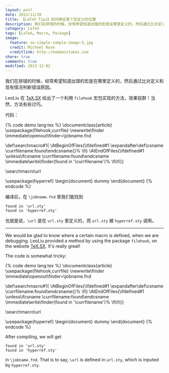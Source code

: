 ```yaml
---
layout: post
date: 2013/11/20
title: 【LaTeX Tips】如何确定某个宏定义的位置
description: 我们在排错的时候，经常希望知道出错的宏是在哪里定义的，然后通过比对定义和现有情况判断错误原因。这里给出确定位置的方法。
category: LaTeX
tags: [LaTeX, Macro, Package]
image:
  feature: so-simple-sample-image-5.jpg
  credit: Michael Rose
  creditlink: http://mademistakes.com
share: true
comments: true
modified: 2013-12-02
---
```


我们在排错的时候，经常希望知道出错的宏是在哪里定义的，然后通过比对定义和现有情况判断错误原因。

LeoLiu 在 [TeX.SX](http://tex.stackexchange.com/a/8523/38350) 给出了一个利用 `filehook` 宏包实现的方法，效果拔群！当然，方法有些讨巧。

<!--more-->

代码：

{% code demo lang:tex %}
\documentclass{article}
\usepackage{filehook,currfile}
\newwrite\finder
\immediate\openout\finder=\jobname.fnd

\def\searchmacro#1{
  \AtBeginOfFiles{\ifdefined#1
      \expandafter\def\csname \currfilename:found\endcsname{}%
    \fi}
  \AtEndOfFiles{\ifdefined#1
      \unless\ifcsname \currfilename:found\endcsname
        \immediate\write\finder{found in '\currfilename'}%
    \fi\fi}}

\searchmacro\url

\usepackage{hyperref}
\begin{document}
dummy
\end{document}
{% endcode %}

编译后，在 `\jobname.fnd` 里我们能找到

    found in 'url.sty'
    found in 'hyperref.sty'

也就是说，`\url` 是在 `url.sty` 里定义的，而 `url.sty` 被 `hyperref.sty` 调用。

----------

We would be glad to know where a certain macro is defined, when we are debugging. LeoLiu provided a method by using the package `filehook`, on the website [TeX.SX](http://tex.stackexchange.com/a/8523/38350). It's really great!

The code is somewhat tricky:

{% code demo lang:tex %}
\documentclass{article}
\usepackage{filehook,currfile}
\newwrite\finder
\immediate\openout\finder=\jobname.fnd

\def\searchmacro#1{
  \AtBeginOfFiles{\ifdefined#1
      \expandafter\def\csname \currfilename:found\endcsname{}%
    \fi}
  \AtEndOfFiles{\ifdefined#1
      \unless\ifcsname \currfilename:found\endcsname
        \immediate\write\finder{found in '\currfilename'}%
    \fi\fi}}

\searchmacro\url

\usepackage{hyperref}
\begin{document}
dummy
\end{document}
{% endcode %}

After compiling, we will get

    found in 'url.sty'
    found in 'hyperref.sty'

in `\jobname.fnd`. That is to say, `\url` is defined in `url.sty`, which is inputed by `hyperref.sty`.
